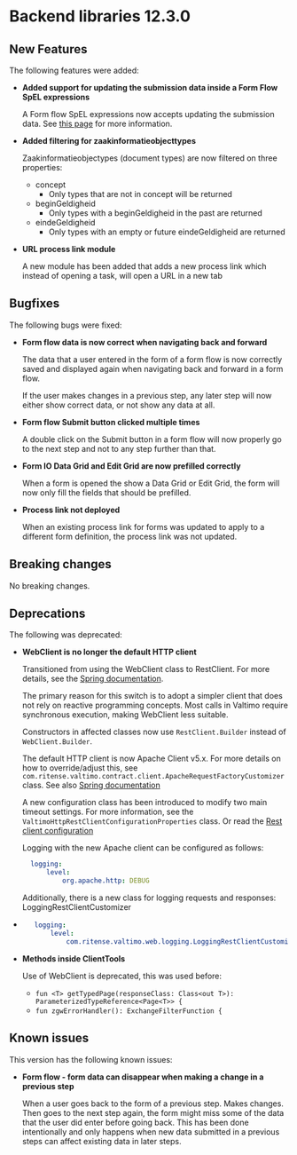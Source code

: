 # Backend libraries 12.3.0

## New Features

The following features were added:

* **Added support for updating the submission data inside a Form Flow SpEL expressions**

  A Form flow SpEL expressions now accepts updating the submission data.
  See [this page](/using-valtimo/form-flow/create-form-flow-definition.md#expressions) for more information.

* **Added filtering for zaakinformatieobjecttypes**

  Zaakinformatieobjectypes (document types) are now filtered on three properties:
  * concept
    * Only types that are not in concept will be returned
  * beginGeldigheid
    * Only types with a beginGeldigheid in the past are returned
  * eindeGeldigheid
    * Only types with an empty or future eindeGeldigheid are returned

* **URL process link module**

  A new module has been added that adds a new process link which instead of opening a task, will open a URL in a new tab

## Bugfixes

The following bugs were fixed:

* **Form flow data is now correct when navigating back and forward**

  The data that a user entered in the form of a form flow is now correctly saved and displayed again when
  navigating back and forward in a form flow.

  If the user makes changes in a previous step, any later step will now either show correct data, or not show any data
  at all.

* **Form flow Submit button clicked multiple times**

  A double click on the Submit button in a form flow will now properly go to the next step and not to any step further
  than that.

* **Form IO Data Grid and Edit Grid are now prefilled correctly**

  When a form is opened the show a Data Grid or Edit Grid, the form will now only fill the fields that should be
  prefilled.

* **Process link not deployed**
  
  When an existing process link for forms was updated to apply to a different form definition, the process link was not
  updated.

## Breaking changes

No breaking changes.

## Deprecations

The following was deprecated:

* **WebClient is no longer the default HTTP client**
    
    Transitioned from using the WebClient class to RestClient. For more details, see the [Spring documentation](https://docs.spring.io/spring-framework/reference/integration/rest-clients.html).
    
    The primary reason for this switch is to adopt a simpler client that does not rely on reactive programming concepts. Most calls in Valtimo require synchronous execution, making WebClient less suitable.
    
    Constructors in affected classes now use `RestClient.Builder` instead of `WebClient.Builder`.
    
    The default HTTP client is now Apache Client v5.x.
    For more details on how to override/adjust this, see `com.ritense.valtimo.contract.client.ApacheRequestFactoryCustomizer` class.
    See also [Spring documentation](https://docs.spring.io/spring-boot/reference/io/rest-client.html#io.rest-client.restclient.customization)
    
    A new configuration class has been introduced to modify two main timeout settings.
    For more information, see the `ValtimoHttpRestClientConfigurationProperties` class. Or read the [Rest client configuration](../../../reference/rest-client-configuration.md)
    
    Logging with the new Apache client can be configured as follows:
    ```yaml
      logging:
          level:
              org.apache.http: DEBUG
    ```
    Additionally, there is a new class for logging requests and responses: LoggingRestClientCustomizer
*  ```yaml
      logging:
          level:
              com.ritense.valtimo.web.logging.LoggingRestClientCustomizer: DEBUG
   ```

* **Methods inside ClientTools**

  Use of WebClient is deprecated, this was used before:
  - `fun <T> getTypedPage(responseClass: Class<out T>): ParameterizedTypeReference<Page<T>> {`
  - `fun zgwErrorHandler(): ExchangeFilterFunction {`

## Known issues

This version has the following known issues:

* **Form flow - form data can disappear when making a change in a previous step**

  When a user goes back to the form of a previous step. Makes changes. Then goes to the next step again, the form might
  miss some of the data that the user did enter before going back. This has been done intentionally and only happens
  when new data submitted in a previous steps can affect existing data in later steps.
